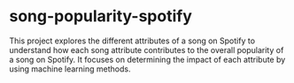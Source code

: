 # song-popularity-spotify
This project explores the different attributes of a song on Spotify to understand how each song attribute contributes to the overall popularity of a song on Spotify. It focuses on determining the impact of each attribute by using machine learning methods.
